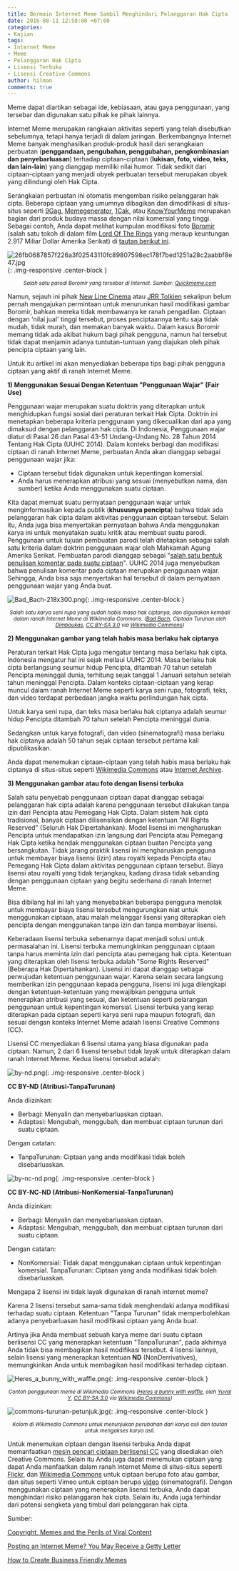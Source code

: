 ```yaml
---
title: Bermain Internet Meme Sambil Menghindari Pelanggaran Hak Cipta
date: 2016-08-11 12:58:00 +07:00
categories:
- Kajian
tags:
- Internet Meme
- Meme
- Pelanggaran Hak Cipta
- Lisensi Terbuka
- Lisensi Creative Commons
author: hilman
comments: true
---
```


Meme dapat diartikan sebagai ide, kebiasaan, atau gaya penggunaan,  yang tersebar dan digunakan satu pihak ke pihak lainnya.

Internet Meme merupakan rangkaian aktivitas seperti yang telah disebutkan sebelumnya, tetapi hanya terjadi di dalam jaringan. Berkembangnya Internet Meme banyak menghasilkan produk-produk hasil dari serangkaian perbuatan (**penggandaan, pengubahan, penggubahan, pengkombinasian dan penyebarluasan**) terhadap ciptaan-ciptaan (**lukisan, foto, video, teks, dan lain-lain**) yang dianggap memiliki nilai humor. Tidak sedikit dari ciptaan-ciptaan yang menjadi obyek perbuatan tersebut merupakan obyek yang dilindungi oleh Hak Cipta.

Serangkaian perbuatan ini otomatis mengemban risiko pelanggaran hak cipta. Beberapa ciptaan yang umumnya dibagikan dan dimodifikasi di situs-situs seperti [9Gag](http://9gag.com/), [Memegenerator](https://memegenerator.net/), [1Cak](http://1cak.com/lol-1365512121), atau [KnowYourMeme](http://knowyourmeme.com/) merupakan bagian dari produk budaya massa dengan nilai komersial yang tinggi. Sebagai contoh, Anda dapat melihat kumpulan modifikasi foto [Boromir](https://www.google.com/url?sa=t&rct=j&q=&esrc=s&source=web&cd=1&cad=rja&uact=8&ved=0ahUKEwi54fSBv7bOAhXJvY8KHRhkAFoQFggeMAA&url=https%3A%2F%2Fen.wikipedia.org%2Fwiki%2FBoromir&usg=AFQjCNG373ONkIoXURVcpxpBZmzxkQf-Og&sig2=c6i9zTQ3C40BEDtazwlY4g) (salah satu tokoh di dalam film [Lord Of The Rings](https://en.wikipedia.org/wiki/The_Lord_of_the_Rings) yang meraup keuntungan 2.917 Miliar Dollar Amerika Serikat) di [tautan berikut ini](http://www.quickmeme.com/Boromir/).

![26fb0687857f226a3f02543110fc89807598ec178f7bed1251a28c2aabbf8e47.jpg](/uploads/26fb0687857f226a3f02543110fc89807598ec178f7bed1251a28c2aabbf8e47.jpg){: .img-responsive .center-block }
<center><small><i>Salah satu parodi Boromir yang tersebar di Internet. Sumber: <a href="http://www.quickmeme.com/Boromir/page/1/">Quickmeme.com</a></i></small></center>

Namun, sejauh ini pihak [New Line Cinema](https://en.wikipedia.org/wiki/New_Line_Cinema) atau [JRR Tolkien](https://en.wikipedia.org/wiki/J._R._R._Tolkien) sekalipun belum pernah mengajukan permintaan untuk menurunkan hasil modifikasi gambar Boromir, bahkan mereka tidak membawanya ke ranah pengadilan. Ciptaan dengan 'nilai jual' tinggi tersebut, proses penciptaannya tentu saja tidak mudah, tidak murah, dan memakan banyak waktu. Dalam kasus Boromir memang tidak ada akibat hukum bagi pihak pengguna, namun hal tersebut tidak dapat menjamin adanya tuntutan-tuntuan yang diajukan oleh pihak pencipta ciptaan yang lain.

Untuk itu artikel ini akan menyediakan beberapa tips bagi pihak pengguna ciptaan yang aktif di ranah Internet Meme.

**1) Menggunakan Sesuai Dengan Ketentuan "Penggunaan Wajar" (Fair Use)**

Penggunaan wajar merupakan suatu doktrin yang diterapkan untuk menghidupkan fungsi sosial dari peraturan terkait Hak Cipta. Doktrin ini menetapkan beberapa kriteria penggunaan yang dikecualikan dari apa yang dimaksud dengan pelanggaran hak cipta. Di Indonesia, Penggunaan wajar diatur di Pasal 26 dan Pasal 43-51  Undang-Undang No. 28 Tahun 2014 Tentang Hak Cipta (UUHC 2014). Dalam konteks berbagi dan modifikasi ciptaan di ranah Internet Meme, perbuatan Anda akan dianggap sebagai penggunaan wajar jika:

* Ciptaan tersebut tidak digunakan untuk kepentingan komersial.
* Anda harus menerapkan atribusi yang sesuai (menyebutkan nama, dan sumber) ketika Anda menggunakan suatu ciptaan.

Kita dapat memuat suatu pernyataan penggunaan wajar untuk menginformasikan kepada publik (**khususnya pencipta**) bahwa tidak ada pelanggaran hak cipta dalam aktivitas penggunaan ciptaan tersebut.  Selain itu, Anda juga bisa menyertakan pernyataan bahwa Anda menggunakan karya ini untuk menyatakan suatu kritik atau membuat suatu parodi. Penggunaan untuk tujuan pembuatan parodi telah ditetapkan sebagai salah satu kriteria dalam doktrin penggunaan wajar oleh Mahkamah Agung Amerika Serikat. Pembuatan parodi dianggap sebagai "[salah satu bentuk penulisan komentar pada suatu ciptaan](http://artlawjournal.com/internet-meme-getty-letter/)". UUHC 2014 juga menyebutkan bahwa penulisan komentar pada ciptaan merupakan penggunaan wajar. Sehingga, Anda bisa saja menyertakan hal tersebut di dalam pernyataan penggunaan wajar yang Anda buat. 

![Bad_Bach-218x300.png](/uploads/Bad_Bach-218x300.png){: .img-responsive .center-block }<center><small><i>Salah satu karya seni rupa yang sudah habis masa hak ciptanya, dan digunakan kembali dalam ranah Internet Meme di Wikimedia Commons. (<a href="https://commons.wikimedia.org/wiki/File:Bad_Bach.png">Bad Bach</a>, Ciptaan Turunan oleh <a href="https://commons.wikimedia.org/wiki/User:Dimboukas">Dimboukas</a>, <a href="https://creativecommons.org/licenses/by-sa/3.0/deed.en">CC BY-SA 3.0</a> via <a href="https://commons.wikimedia.org/wiki/Main_Page">Wikimedia Commons</a>)</i></small></center>

**2) Menggunakan gambar yang telah habis masa berlaku hak ciptanya**

Peraturan terkait Hak Cipta juga mengatur tentang masa berlaku hak cipta. Indonesia mengatur hal ini sejak mellaui UUHC 2014. Masa berlaku hak cipta berlangsung seumur hidup Pencipta, ditambah 70 tahun setelah Pencipta meninggal dunia, terhitung sejak tanggal 1 Januari setahun setelah tahun meninggal Pencipta. Dalam konteks ciptaan-ciptaan yang kerap muncul dalam ranah Internet Meme seperti karya seni rupa, fotografi, teks, dan video terdapat perbedaan jangka waktu perlindungan hak cipta.

Untuk karya seni rupa, dan teks masa berlaku hak ciptanya adalah seumur hidup Pencipta ditambah 70 tahun setelah Pencipta meninggal dunia.

Sedangkan untuk karya fotografi, dan video (sinematografi) masa berlaku hak ciptanya adalah 50 tahun sejak ciptaan tersebut pertama kali dipublikasikan.

Anda dapat menemukan ciptaan-ciptaan yang telah habis masa berlaku hak ciptanya di situs-situs seperti [Wikimedia Commons](https://commons.wikimedia.org/wiki/Category:Public_domain) atau [Internet Archive](https://commons.wikimedia.org/wiki/Category:Public_domain).

**3) Menggunakan gambar atau foto dengan lisensi terbuka**

Salah satu penyebab penggunaan ciptaan dapat dianggap sebagai pelanggaran hak cipta adalah karena penggunaan tersebut dilakukan tanpa izin dari Pencipta atau Pemegang Hak Cipta. Dalam sistem hak cipta tradisional, banyak ciptaan dilisensikan dengan ketentuan "All Rights Reserved" (Seluruh Hak Dipertahankan). Model lisensi ini mengharuskan Pencipta untuk mendapatkan izin langsung dari Pencipta atau Pemegang Hak Cipta ketika hendak menggunakan ciptaan buatan Pencipta yang bersangkutan. Tidak jarang praktik lisensi ini mengharuskan pengguna untuk membayar biaya lisensi (izin) atau royalti kepada Pencipta atau Pemegang Hak Cipta dalam aktivitas penggunaan ciptaan tersebut. Biaya lisensi atau royalti yang tidak terjangkau, kadang dirasa tidak sebanding dengan penggunaan ciptaan yang begitu sederhana di ranah Internet Meme.

Bisa dibilang hal ini lah yang menyebabkan beberapa pengguna menolak untuk membayar biaya lisensi tersebut mengurungkan niat untuk menggunakan ciptaan, atau malah melanggar lisensi yang diterapkan oleh pencipta dengan menggunakan tanpa izin dan tanpa membayar lisensi.

Keberadaan lisensi terbuka sebenarnya dapat menjadi solusi untuk permasalahan ini. Lisensi terbuka memungkinkan penggunaan ciptaan tanpa harus meminta izin dari pencipta atau pemegang hak cipta. Ketentuan yang diterapkan oleh lisensi terbuka adalah "Some Rights Reserved" (Beberapa Hak Dipertahankan). Lisensi ini dapat dianggap sebagai perwujudan ketentuan penggunaan wajar. Karena selain secara langsung memberikan izin penggunaan kepada pengguna, lisensi ini juga dilengkapi dengan ketentuan-ketentuan yang mewajibkan pengguna untuk menerapkan atribusi yang sesuai, dan ketentuan seperti pelarangan penggunaan untuk kepentingan komersial. Lisensi terbuka yang kerap diterapkan pada ciptaan seperti karya seni rupa maupun fotografi, dan sesuai dengan konteks Internet Meme adalah lisensi Creative Commons (CC).

Lisensi CC menyediakan 6 lisensi utama yang biasa digunakan pada ciptaan. Namun, 2 dari 6 lisensi tersebut tidak layak untuk diterapkan dalam ranah Internet Meme. Kedua lisensi tersebut adalah:

![by-nd.png](/uploads/by-nd.png){: .img-responsive .center-block }

**CC BY-ND (Atribusi-TanpaTurunan)**

Anda diizinkan:

* Berbagi: Menyalin dan menyebarluaskan ciptaan.
* Adaptasi: Mengubah, menggubah, dan membuat ciptaan turunan dari suatu ciptaan.

Dengan catatan:

* TanpaTurunan: Ciptaan yang anda modifikasi tidak boleh disebarluaskan.

![by-nc-nd.png](/uploads/by-nc-nd.png){: .img-responsive .center-block }

**CC BY-NC-ND (Atribusi-NonKomersial-TanpaTurunan)**

Anda diizinkan:

* Berbagi: Menyalin dan menyebarluaskan ciptaan.
* Adaptasi: Mengubah, menggubah, dan membuat ciptaan turunan dari suatu ciptaan.

Dengan catatan:

* NonKomersial: Tidak dapat menggunakan ciptaan untuk kepentingan komersial.
TanpaTurunan: Ciptaan yang anda modifikasi tidak boleh disebarluaskan.

Mengapa 2 lisensi ini tidak layak digunakan di ranah internet meme?

Karena 2 lisensi tersebut sama-sama tidak menghendaki adanya modifikasi terhadap suatu ciptaan. Ketentuan "Tanpa Turunan" tidak memperbolehkan adanya penyebarluasan hasil modifikasi ciptaan yang Anda buat.

Artinya jika Anda membuat sebuah karya meme dari suatu ciptaan berlisensi CC yang menerapkan ketentuan "TanpaTurunan", pada akhirnya Anda tidak bisa membagikan hasil modifikasi tersebut. 4 lisensi lainnya, selain lisensi yang menerapkan ketentuan **ND** (NonDerrivatives), memungkinkan Anda untuk membagikan hasil modifikasi terhadap ciptaan.

![Heres_a_bunny_with_waffle.png](/uploads/Heres_a_bunny_with_waffle.png){: .img-responsive .center-block }<center><small><i>Contoh penggunaan meme di Wikimedia Commons (<a href="https://commons.wikimedia.org/wiki/File:Heres_a_bunny_with_waffle.png">Heres a bunny with waffle</a>, oleh <a href="https://commons.wikimedia.org/wiki/User:Yuval_Y">Yuval Y</a>, <a href="https://creativecommons.org/licenses/by-sa/3.0/deed.en">CC BY-SA 3.0</a> via <a href="https://commons.wikimedia.org/wiki/Main_Page">Wikimedia Commons</a>)</i></small></center>

![commons-turunan-petunjuk.jpg](/uploads/commons-turunan-petunjuk.jpg){: .img-responsive .center-block }<center><small><i>Kolom di Wikimedia Commons untuk menunjukan perubahan dari karya asli dan tautan untuk mengakses karya asli.</i></small></center>

Untuk menemukan ciptaan dengan lisensi terbuka Anda dapat memanfaatkan [mesin pencari ciptaan berlisensi CC](https://search.creativecommons.org/) yang disediakan oleh Creative Commons. Selain itu Anda juga dapat menemukan ciptaan yang dapat Anda manfaatkan dalam ranah Internet Meme di situs-situs seperti [Flickr](https://www.flickr.com/), dan [Wikimedia Commons](https://commons.wikimedia.org/wiki/Main_Page) untuk ciptaan berupa foto atau gambar, dan situs seperti Vimeo untuk ciptaan berupa [video](https://vimeo.com/creativecommons) (sinematografi). Dengan menggunakan ciptaan yang menerapkan lisensi terbuka, Anda dapat menghindari risiko pelanggaran hak cipta. Selain itu, Anda juga terhindar dari potensi sengketa yang timbul dari pelanggaran hak cipta.

Sumber:

[Copyright, Memes and the Perils of Viral Content](https://www.plagiarismtoday.com/2013/05/07/copyright-memes-and-the-perils-of-viral-content/)

[Posting an Internet Meme? You May Receive a Getty Letter](http://artlawjournal.com/internet-meme-getty-letter/)

[How to Create Business Friendly Memes](http://www.commonplaces.com/blog/how-to-create-business-friendly-memes/)
